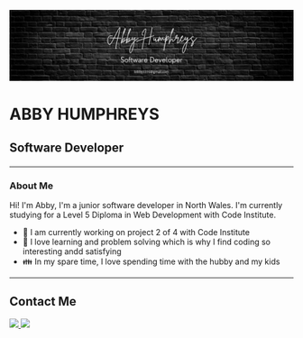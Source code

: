 ![Banner](./assets/images/github-profile-image.webp)
# ABBY HUMPHREYS
## Software Developer<hr>
### About Me
Hi! I'm Abby, I'm a junior software developer in North Wales. I'm currently studying for a Level 5 Diploma in Web Development with Code Institute. 
- :brain: I am currently working on project 2 of 4 with Code Institute
- :sparkling_heart: I love learning and problem solving which is why I find coding so interesting andd satisfying
- :family: In my spare time, I love spending time with the hubby and my kids

<hr>

## Contact Me

<a href="https://www.linkedin.com/in/abbyhumphreys/">
<img src="https://img.shields.io/badge/LinkedIn-0077B5?style=for-the-badge&logo=linkedin&logoColor=white">
</a>
<a href="mailto: bibby3316@gmail.com">
<img src="https://img.shields.io/badge/Gmail-D14836?style=for-the-badge&logo=gmail&logoColor=white">
</a>

